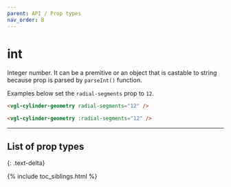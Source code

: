 ```yaml
---
parent: API / Prop types
nav_order: B
---
```


# int
Integer number. It can be a premitive or an object that is castable to string because
prop is parsed by `parseInt()` function.

Examples below set the `radial-segments` prop to `12`.

```html
<vgl-cylinder-geometry radial-segments="12" />
```

```html
<vgl-cylinder-geometry :radial-segments="12" />
```

---

## List of prop types
{: .text-delta}

{% include toc_siblings.html %}
